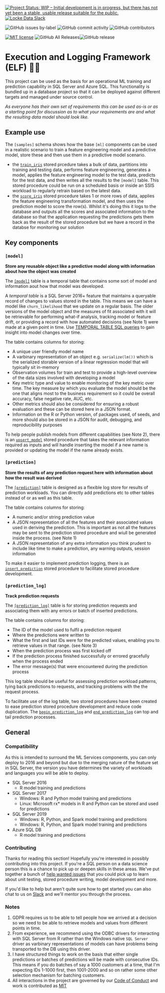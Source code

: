 [![Project Status: WIP – Initial development is in progress, but there
has not yet been a stable, usable release suitable for the
public.](http://www.repostatus.org/badges/latest/wip.svg)](http://www.repostatus.org/#wip) [![Locke Data
Slack](https://img.shields.io/badge/Slack-discuss-blue.svg?logo=slack&longCache=true&style=flat)](https://join.slack.com/t/lockedata/shared_invite/enQtMjkwNjY3ODkwMzg2LTI1OGU1NTM3ZGIyZGFiNTdlODI3MzU2N2ZlNDczMjM4M2U2OWVmNDMzZTQ1ZGNlZDQ3MGM2MGVjMjI2MWIyMjI)

![GitHub issues by-label](https://img.shields.io/github/issues-raw/lockedata/mssql_ml_elf/help%20wanted.svg) 
![GitHub commit activity](https://img.shields.io/github/commit-activity/m/lockedata/mssql_ml_elf.svg) 
![GitHub contributors](https://img.shields.io/github/contributors/lockedata/mssql_ml_elf.svg)

[![MIT license](https://img.shields.io/badge/license-MIT-brightgreen.svg)](https://opensource.org/licenses/MIT) 
![GitHub All Releases](https://img.shields.io/github/downloads/lockedata/mssql_ml_elf/total.svg)![GitHub release](https://img.shields.io/github/release/lockedata/mssql_ml_elf.svg) 



# Execution and Logging Framework (ELF) 🧝‍♀️
This project can be used as the basis for an operational ML training and prediction capability in SQL Server and Azure SQL.
This functionality is bundled up in a database project so that it can be deployed against different targets and managed under source control. 

*As everyone has their own set of requirements this can be used as-is or as a starting point for discussion as to what your requirements are and what the resulting data model should look like.*

## Example use
The `[samples]` schema shows how the base `[ml]` components can be used in a realistic scenario to train a feature engineering model and a predictive model, store these and then use them in a predictive model scenario.

- the [`train_iris`](MSSQL_ML_ELF/Stored%20Procedures/sample.train_iris.sql) stored prcedure takes a bulk of data, partitions into training and testing data, performs feature engineering, generates a model, applies the feature engineering model to the test data, predicts for the test data, and then writes all the results to the `[model]` table. This stored procedure could be run on a scheduled basis or inside an SSIS workload to regularly retrain based on the latest data.
- the [`score_iris`](MSSQL_ML_ELF/Stored%20Procedures/sample.score_iris.sql) stored procedure takes 1 or more rows of data, applies the feature engineering transformation model, and then uses the prediction model to score the row(s). Whilst it's doing this it logs to the database and outputs all the scores and associated information to the database so that the application requesting the predictions gets them back as the result of the stored procedure but we have a record in the databse for monitoring our solution

## Key components

### `[model]`
**Store any reusable object like a predictive model along with information about how the object was created**

The [`[model]`](MSSQL_ML_ELF/Tables/ml.model.sql) table is a temporal table that contains some sort of model and information aout how that model was developed.

A *temporal table* is a SQL Server 2016+ feature that maintains a queryable record of changes to values stored in the table. This means we can have a model like `churn_likelihood` that we update on a regular basis. The older versions of the model object and the measures of fit associated with it will be retrievable for performing what-if analysis, tracking model or feature drift, or providing a record with how automated decisions (see Note 1) were made at a given point in time. Use [TEMPORAL TABLE SQL queries](https://www.mssqltips.com/sqlservertip/5436/options-to-retrieve-sql-server-temporal-table-and-history-data/) to gain insight into model changes over time.

The table contains columns for storing:
- A unique user friendly model name
- A varbinary representation of an object e.g. `serialize(lm())` which is the serialized storable version of a linear regression model that will typically sit in-memory
- Observation volumes for train and test to provide a high-level overview of the data sizes involved with developing a model
- Key metric type and value to enable monitoring of the key metric over time. The key measure by which you evaluate the model should be the one that aligns most to the business requirement so it could be overall accuracy, false negative rate, AUC, etc.
- Other metrics should also be considered for ensuring a robust evaluation and these can be stored here in a JSON format.
- Information on the R or Python version, of packages used, of seeds, and more should also be stored in a JSON for audit, debugging, and reproducibility purposes

To help people publish models from different capabilities (see Note 2), there is an [`upsert_model`](MSSQL_ML_ELF/Stored%20Procedures/ml.upsert_model.sql) stored procedure that takes the relevant information required as inputs and will handle inserting the model if a new name is provided or updating the model if the name already exists.

### `[prediction]`
**Store the results of any prediction request here with information about how the result was derived**

The [`[prediction]`](MSSQL_ML_ELF/Tables/ml.prediction.sql) table is designed as a flexible log store for results of prediction workloads. You can directly add predictions etc to other tables instead of or as well as this table. 

The table contains columns for storing:
- A numeric and/or string prediction value
- A JSON representation of all the features and their associated values used in deriving the prediction. This is important as not all the features may be sent to the prediction stored procedure and wiull be generated inside the process. (see Note 1)
- A JSON representation of any extra information you think prudent to include like time to make a prediction, any warning outputs, session information 

To make it easier to implement prediction logging, there is an [`insert_prediction`](MSSQL_ML_ELF/Stored%20Procedures/ml.insert_prediction.sql) stored procedure to facilitate stored procedure development.

### `[prediction_log]`
**Track prediction requests**

The [`[prediction_log]`](MSSQL_ML_ELF/Tables/ml.prediction_log.sql) table is for storing prediction requests and associating them with any errors or batch of inserted predictions.

The table contains columns for storing:
- The ID of the model used to fulfil a prediction request
- Where the predictions were written to
- What the first and last IDs were for the predicted values, enabling you to retrieve values in that range. (see Note 3)
- When the prediction process was first kicked off
- If the prediction process finished successfully or errored gracefully when the process ended
- The error message(s) that were encountered during the prediction process

This log table should be useful for assessing prediction workload patterns, tying back predictions to requests, and tracking problems with the the request process. 

To facilitate use of the log table, two stored procedures have been created to ease prediction stored procedure development and reduce code duplication. The [`begin_prediction_log`](MSSQL_ML_ELF/Stored%20Procedures/ml.begin_prediction_log.sql) and [`end_prediction_log`](MSSQL_ML_ELF/Stored%20Procedures/ml.end_prediction_log.sql) can top and tail prediction processes.
   

## General
### Compatibility
As this is intended to surround the ML Services components, you can only deploy to 2016 and beyond but due to the merging nature of the feature set in SQL Server, the version you have determines the variety of workloads and languages you will be able to deploy. 

- SQL Server 2016
    + R model training and predictions
- SQL Server 2017
    + Windows: R and Python model training and predictions
    + Linux: Microsoft rx* models in R and Python can be stored and used for predictions
- SQL Server 2019
    + Windows: R, Python, and Spark model training and predictions
     + Windows: R, Python, and Spark model training and predictions
- Azure SQL DB
    + R model training and predictions

### Contributing
Thanks for reading this section! Hopefully you're interested in possibly contributing into this project. If you're a SQL person on a data science person this is a chance to pick up or deepen skills in these areas. We've put together a bunch of [help wanted issues](https://github.com/lockedata/mssql_ml_elf/issues?q=is%3Aopen+is%3Aissue+label%3A%22help+wanted%22) that you could pick up to learn about unit testing, stored procedure writing, model development and more.

If you'd like to help but aren't quite sure how to get started you can also chat to us on [Slack](https://join.slack.com/t/lockedata/shared_invite/enQtMjkwNjY3ODkwMzg2LTI1OGU1NTM3ZGIyZGFiNTdlODI3MzU2N2ZlNDczMjM4M2U2OWVmNDMzZTQ1ZGNlZDQ3MGM2MGVjMjI2MWIyMjI) and we'll mentor you through the process.

### Notes
1. GDPR requires us to be able to tell people how we arrived at a decision so we need to be able to retrieve models and values from different points in time.
2. From experience, we recommend using the ODBC drivers for interacting with SQL Server from R rather than the Windows native `SQL Server` driver as varbinary representations of models can have problems being transported to the DB using this driver.
3. I have structured things to work on the basis that either single predictions or batches of predictions will be made with consecutive IDs. This means if you do batches of say a 1000 customers at a time, that I'm expecting IDs 1-1000 first, then 1001-2000 and so on rather some other selection mechanism for batching customers.
4. All interactions in the project are governed by our [Code of Conduct](CODE_OF_CONDUCT.md) and work is contributed as [MIT](LICENSE)

